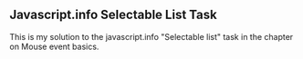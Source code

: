 ## Javascript.info Selectable List Task

This is my solution to the javascript.info "Selectable list" task in the chapter on Mouse event basics.